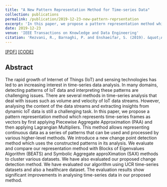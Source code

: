 ```yaml
---
title: "A New Pattern Representation Method for Time-series Data"
collection: publications
permalink: /publication/2019-12-23-new-pattern-reprsentation
excerpt: 'In this paper, we propose a pattern representation method which represents time-series frames as vectors by first applying Piecewise Aggregate Approximation (PAA) and then applying Lagrangian Multipliers. [[PDF]](https://epubs.surrey.ac.uk/853358/1/IEEE_TKDE_Final.pdf) [[CODE]](https://codeocean.com/capsule/8368953/tree)'
date: 2019-12-23
venue: 'IEEE Transactions on Knowledge and Data Engineering'
citation: 'Rezvani, R., Barnaghi, P. and Enshaeifar, S. (2019). &quot;A New Pattern Representation Method for Time-series Data.&quot; <i>IEEE Transactions on Knowledge and Data Engineering</i>.'
---
```


[[PDF]](https://epubs.surrey.ac.uk/853358/1/IEEE_TKDE_Final.pdf) [[CODE]](https://codeocean.com/capsule/8368953/tree)

## Abstract
The rapid growth of Internet of Things (IoT) and sensing technologies has led to an increasing interest in time-series data analysis. In many domains, detecting patterns of IoT data and interpreting these patterns are challenging issues. There are several methods in time-series analysis that deal with issues such as volume and velocity of IoT data streams. However, analysing the content of the data streams and extracting insights from dynamic IoT data is still a challenging task. In this paper, we propose a pattern representation method which represents time-series frames as vectors by first applying Piecewise Aggregate Approximation (PAA) and then applying Lagrangian Multipliers. This method allows representing continuous data as a series of patterns that can be used and processed by various higher-level methods. We introduce a new change point detection method which uses the constructed patterns in its analysis. We evaluate and compare our representation method with Blocks of Eigenvalues Algorithm (BEATS) and Symbolic Aggregate approXimation (SAX) methods to cluster various datasets. We have also evaluated our proposed change detection method. We have evaluated our algorithm using UCR time-series datasets and also a healthcare dataset. The evaluation results show significant improvements in analysing time-series data in our proposed method.